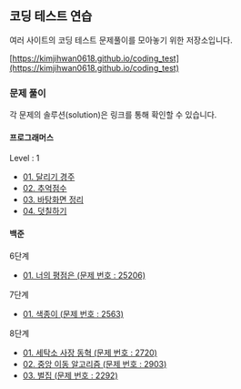 ## 코딩 테스트 연습

여러 사이트의 코딩 테스트 문제풀이를 모아놓기 위한 저장소입니다.

[https://kimjihwan0618.github.io/coding_test](https://kimjihwan0618.github.io/coding_test)

### 문제 풀이

각 문제의 솔루션(solution)은 링크를 통해 확인할 수 있습니다.

#### 프로그래머스

Level : 1

- [01. 달리기 경주](https://codepen.io/kimjihwan0618/pen/poBwOGR?editors=0010)
- [02. 추억점수](https://codepen.io/kimjihwan0618/pen/NWmvrwz?editors=0010)
- [03. 바탕화면 정리](https://codepen.io/kimjihwan0618/pen/NWmvrzL)
- [04. 덧칠하기](https://codepen.io/kimjihwan0618/pen/GRaEePb)

#### 백준

6단계

- [01. 너의 평점은 (문제 번호 : 25206)](https://www.acmicpc.net/source/share/7d6497d790f34f87acd958a395b96915)

7단계

- [01. 색종이 (문제 번호 : 2563)](https://www.acmicpc.net/source/share/c674d0d678334692829b70b584c94e40)

8단계

- [01. 세탁소 사장 동혁 (문제 번호 : 2720)](https://www.acmicpc.net/source/share/db0ba2ee2ccd448ba84854a59b38f757)
- [02. 중앙 이동 알고리즘 (문제 번호 : 2903)](https://www.acmicpc.net/source/share/3f64743f705e4993a2f2a0c4de21f9e5)
- [03. 벌집 (문제 번호 : 2292)](https://www.acmicpc.net/source/share/a010bf7cecfc4f3f9cc3ee35acea0690)
